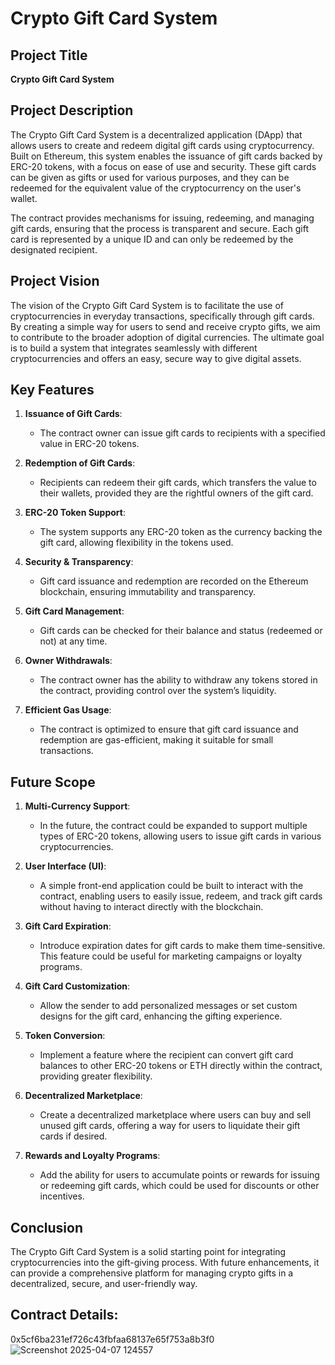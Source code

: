 # Crypto Gift Card System

## Project Title
**Crypto Gift Card System**

## Project Description
The Crypto Gift Card System is a decentralized application (DApp) that allows users to create and redeem digital gift cards using cryptocurrency. Built on Ethereum, this system enables the issuance of gift cards backed by ERC-20 tokens, with a focus on ease of use and security. These gift cards can be given as gifts or used for various purposes, and they can be redeemed for the equivalent value of the cryptocurrency on the user's wallet.

The contract provides mechanisms for issuing, redeeming, and managing gift cards, ensuring that the process is transparent and secure. Each gift card is represented by a unique ID and can only be redeemed by the designated recipient.

## Project Vision
The vision of the Crypto Gift Card System is to facilitate the use of cryptocurrencies in everyday transactions, specifically through gift cards. By creating a simple way for users to send and receive crypto gifts, we aim to contribute to the broader adoption of digital currencies. The ultimate goal is to build a system that integrates seamlessly with different cryptocurrencies and offers an easy, secure way to give digital assets.

## Key Features

1. **Issuance of Gift Cards**: 
   - The contract owner can issue gift cards to recipients with a specified value in ERC-20 tokens.

2. **Redemption of Gift Cards**: 
   - Recipients can redeem their gift cards, which transfers the value to their wallets, provided they are the rightful owners of the gift card.

3. **ERC-20 Token Support**: 
   - The system supports any ERC-20 token as the currency backing the gift card, allowing flexibility in the tokens used.

4. **Security & Transparency**: 
   - Gift card issuance and redemption are recorded on the Ethereum blockchain, ensuring immutability and transparency.

5. **Gift Card Management**: 
   - Gift cards can be checked for their balance and status (redeemed or not) at any time.

6. **Owner Withdrawals**: 
   - The contract owner has the ability to withdraw any tokens stored in the contract, providing control over the system’s liquidity.

7. **Efficient Gas Usage**: 
   - The contract is optimized to ensure that gift card issuance and redemption are gas-efficient, making it suitable for small transactions.

## Future Scope

1. **Multi-Currency Support**:
   - In the future, the contract could be expanded to support multiple types of ERC-20 tokens, allowing users to issue gift cards in various cryptocurrencies.

2. **User Interface (UI)**:
   - A simple front-end application could be built to interact with the contract, enabling users to easily issue, redeem, and track gift cards without having to interact directly with the blockchain.

3. **Gift Card Expiration**:
   - Introduce expiration dates for gift cards to make them time-sensitive. This feature could be useful for marketing campaigns or loyalty programs.

4. **Gift Card Customization**:
   - Allow the sender to add personalized messages or set custom designs for the gift card, enhancing the gifting experience.

5. **Token Conversion**:
   - Implement a feature where the recipient can convert gift card balances to other ERC-20 tokens or ETH directly within the contract, providing greater flexibility.

6. **Decentralized Marketplace**:
   - Create a decentralized marketplace where users can buy and sell unused gift cards, offering a way for users to liquidate their gift cards if desired.

7. **Rewards and Loyalty Programs**:
   - Add the ability for users to accumulate points or rewards for issuing or redeeming gift cards, which could be used for discounts or other incentives.

## Conclusion
The Crypto Gift Card System is a solid starting point for integrating cryptocurrencies into the gift-giving process. With future enhancements, it can provide a comprehensive platform for managing crypto gifts in a decentralized, secure, and user-friendly way.

## Contract Details:

0x5cf6ba231ef726c43fbfaa68137e65f753a8b3f0
![Screenshot 2025-04-07 124557](https://github.com/user-attachments/assets/a56b337c-c273-400b-803d-aa466e8f07de)
